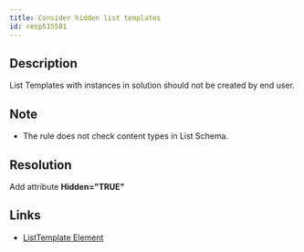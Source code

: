 ```yaml
---
title: Consider hidden list templates
id: resp515501
---
```

## Description
List Templates with instances in solution should not be created by end user.

## Note
- The rule does not check content types in List Schema.

## Resolution
Add attribute **Hidden="TRUE"**

## Links
- [ListTemplate Element](http://msdn.microsoft.com/en-us/library/office/ms462947(v=office.14).aspx)

